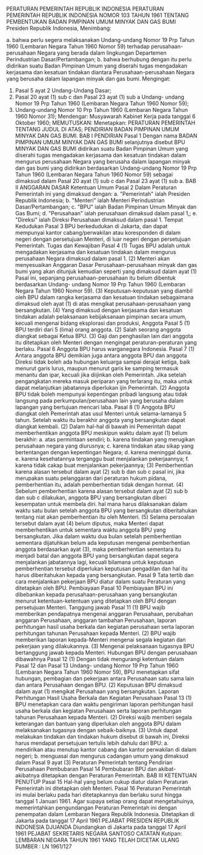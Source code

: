  PERATURAN PEMERINTAH REPUBLIK INDONESIA PERATURAN PEMERINTAH REPUBLIK INDONESIA NOMOR 103 TAHUN 1961 TENTANG PEMBENTUKAN BADAN PIMPINAN UMUM MINYAK DAN GAS BUMI Presiden Republik Indonesia,
Menimbang:

a. bahwa perlu segera melaksanakan Undang-undang Nomor 19 Prp Tahun 1960 (Lembaran Negara Tahun 1960 Nomor 59) terhadap perusahaan-perusahaan Negara yang berada dalam lingkungan Departemen Perindustrian Dasar/Pertambangan;
b. bahwa berhubung dengan itu perlu didirikan suatu Badan Pimpinan Umum yang diserahi tugas mengadakan kerjasama dan kesatuan tindakan diantara Perusahaan-perusahaan Negara yang berusaha dalam lapangan minyak dan gas bumi.
Mengingat:

1. Pasal 5 ayat 2 Undang-Undang Dasar;
2. Pasal 20 ayat (1) sub c dan Pasal 23 ayat (1) sub a Undang- undang Nomor 19 Prp Tahun 1960 (Lembaran Negara Tahun 1960 Nomor 59);
3. Undang-undang Nomor 10 Prp Tahun 1960 (Lembaran Negara Tahun 1960 Nomor 31); Mendengar: Musyawarah Kabinet Kerja pada tanggal 6 Oktober 1960;
MEMUTUSKAN:
 Menetapkan: PERATURAN PEMERINTAH TENTANG JUDUL DI ATAS; PENDIRIAN BADAN PIMPINAN UMUM MINYAK DAN GAS BUMI.
BAB I PENDIRIAN
Pasal 1
Dengan nama BADAN PIMPINAN UMUM MINYAK DAN GAS BUMI selanjutnya disebut BPU MINYAK DAN GAS BUMI didirikan suatu Badan Pimpinan Umum yang diserahi tugas mengadakan kerjasama dan kesatuan tindakan dalam mengurus perusahaan Negara yang berusaha dalam lapangan minyak dan gas bumi yang didirikan berdasarkan Undang-undang Nomor 19 Prp Tahun 1960 (Lembaran Negara Tahun 1960 Nomor 59) sebagai dimaksud dalam Pasal 20 ayat (1) sub c dan Pasal 23 ayat (1) sub a.
BAB II ANGGARAN DASAR Ketentuan Umum
Pasal 2
Dalam Peraturan Pemerintah ini yang dimaksud dengan:
a. "Pemerintah" ialah Presiden Republik Indonesia;
b. "Menteri" ialah Menteri Perindustrian Dasar/Pertambangan;
c. "BPU" ialah Badan Pimpinan Umum Minyak dan Gas Bumi;
d. "Perusahaan" ialah perusahaan dimaksud dalam pasal 1,;
e. "Direksi" ialah Direksi Perusahaan dimaksud dalam pasal 1. Tempat Kedudukan
Pasal 3
BPU berkedudukan di Jakarta, dan dapat mempunyai kantor cabang/perwakilan atau koresponden di dalam negeri dengan persetujuan Menteri, di luar negeri dengan persetujuan Pemerintah. Tugas dan Kewajiban
Pasal 4
(1) Tugas BPU adalah untuk mengadakan kerjasama dan kesatuan tindakan dalam mengurus perusahaan Negara dimaksud dalam pasal 1.
(2) Menteri akan menyesuaikan Anggaran Dasar Perusahaan-perusahaan minyak dan gas bumi yang akan ditunjuk kemudian seperti yang dimaksud dalam ayat (1) Pasal ini, sepanjang perusahaan-perusahaan itu belum dibentuk berdasarkan Undang- undang Nomor 19 Prp Tahun 1960 (Lembaran Negara Tahun 1960 Nomor 59).
(3) Keputusan-keputusan yang diambil oleh BPU dalam rangka kerjasama dan kesatuan tindakan sebagaimana dimaksud oleh ayat (1) di atas mengikat perusahaan-perusahaan yang bersangkutan.
(4) Yang dimaksud dengan kerjasama dan kesatuan tindakan adalah pelaksanaan kebijaksanaan pimpinan secara umum, kecuali mengenai bidang eksplorasi dan produksi, Anggota
Pasal 5
(1) BPU terdiri dari 5 (lima) orang anggota.
(2) Salah seorang anggota diangkat sebagai Ketua BPU.
(3) Gaji dan penghasilan lain dari anggota itu ditetapkan oleh Menteri dengan mengingat peraturan-peraturan yang berlaku.
Pasal 6
Anggota BPU harus warganegara Indonesia.
Pasal 7
(1) Antara anggota BPU demikian juga antara anggota BPU dan anggota Direksi tidak boleh ada hubungan keluarga sampai derajat ketiga, baik menurut garis lurus, maupun menurut garis ke samping termasuk menantu dan ipar, kecuali jika diijinkan oleh Pemerintah. Jika setelah pengangkatan mereka masuk periparan yang terlarang itu, maka untuk dapat melanjutkan jabatannya diperlukan ijin Pemerintah.
(2) Anggota BPU tidak boleh mempunyai kepentingan pribadi langsung atau tidak langsung pada perkumpulan/perusahaan lain yang berusaha dalam lapangan yang bertujuan mencari laba.
Pasal 8
(1) Anggota BPU diangkat oleh Pemerintah atas usul Menteri untuk selama-lamanya 5 tahun. Setelah waktu itu berakhir anggota yang bersangkutan dapat diangkat kembali.
(2) Dalam hal-hal di bawah ini Pemerintah dapat memberhentikan anggota BPU meskipun waktu dalam ayat (1) belum berakhir:
a. atas permintaan sendiri;
b. karena tindakan yang merugikan perusahaan negara yang diurusnya;
c. karena tindakan atau sikap yang bertentangan dengan kepentingan Negara;
d. karena meninggal dunia.
e. karena kesehatannya terganggu buat menjalankan pekerjaannya;
f. karena tidak cakap buat menjalankan pekerjaannya;
(3) Pemberhentian karena alasan tersebut dalam ayat (2) sub b dan sub c pasal ini, jika merupakan suatu pelanggaran dari peraturan hukum pidana, pemberhentian itu, adalah pemberhentian tidak dengan hormat.
(4) Sebelum pemberhentian karena alasan tersebut dalam ayat (2) sub b dan sub c dilakukan, anggota BPU yang bersangkutan diberi kesempatan untuk membela diri. hal mana harus dilaksanakan dalam waktu satu bulan setelah anggota BPU yang bersangkutan diberitahukan tentang niat akan pemberhentian itu oleh Menteri.
(5) Selama persoalan tersebut dalam ayat (4) belum diputus, maka Menteri dapat memberhentikan untuk sementara waktu anggota BPU yang bersangkutan. Jika dalam waktu dua bulan setelah pemberhentian sementara dijatuhkan belum ada keputusan mengenai pemberhentian anggota berdasarkan ayat (3), maka pemberhentian sementara itu menjadi batal dan anggota BPU yang bersangkutan dapat segera menjalankan jabatannya lagi, kecuali bilamana untuk keputusan pemberhentian tersebut diperlukan keputusan pengadilan dan hal itu harus diberitahukan kepada yang bersangkutan.
Pasal 9
Tata tertib dan cara menjalankan pekerjaan BPU diatur dalam suatu Peraturan yang ditetapkan oleh BPU. Pembiayaan
Pasal 10
Pembiayaan BPU ini dibebankan kepada perusahaan-perusahaan yang bersangkutan menurut ketentuan-ketentuan yang ditetapkan oleh BPU dengan persetujuan Menteri. Tanggung jawab
Pasal 11
(1) BPU wajib memberikan pendapatnya mengenai anggaran Perusahaan, perubahan anggaran Perusahaan, anggaran tambahan Perusahaan, laporan perhitungan hasil usaha berkala dan kegiatan perusahaan serta laporan perhitungan tahunan Perusahaan kepada Menteri.
(2) BPU wajib memberikan laporan kepada-Menteri mengenai segala kegiatan dan pekerjaan yang dilakukannya.
(3) Mengenai pelaksanaan tugasnya BPU bertanggung jawab kepada Menteri. Hubungan BPU dengan perusahaan dibawahnya
Pasal 12
(1) Dengan tidak mengurangi ketentuan dalam Pasal 12 dan Pasal 13 Undang- undang Nomor 19 Prp Tahun 1960 (Lembaran Negara Tahun 1960 Nomor 59), BPU menetapkan sifat hubungan, pembagian dan pekerjaan antara Perusahaan satu sama lain dan antara Perusahaan dengan BPU.
(2) Keputusan BPU dimaksud dalam ayat (1) mengikat Perusahaan yang bersangkutan. Laporan Perhitungan Hasil Usaha Berkala dan Kegiatan Perusahaan
Pasal 13
(1) BPU menetapkan cara dan waktu pengiriman laporan perhitungan hasil usaha berkala dan kegiatan Perusahaan serta laporan perhitungan tahunan Perusahaan kepada Menteri.
(2) Direksi wajib memberi segala keterangan dan bantuan yang diperlukan oleh anggota BPU dalam melaksanakan tugasnya dengan sebaik-baiknya.
(3) Untuk dapat melakukan tindakan dan tindakan hukum disebut di bawah ini, Direksi harus mendapat persetujuan tertulis lebih dahulu dari BPU:
a. mendirikan atau menutup kantor cabang dan kantor perwakilan di dalam negeri;
b. menguasai dan mengurus cadangan umum yang dimaksud dalam Pasal 9 ayat (3) Peraturan Pemerintah tentang Pendirian Perusahaan Pembubaran
Pasal 14
Pembubaran BPU dan akibat-akibatnya ditetapkan dengan Peraturan Pemerintah.
BAB III KETENTUAN PENUTUP
Pasal 15
Hal-hal yang belum cukup diatur dalam Peraturan Pemerintah ini ditetapkan oleh Menteri. Pasal 16 Peraturan Pemerintah ini mulai berlaku pada hari ditetapkannya dan berlaku surut hingga tanggal 1 Januari 1961. Agar supaya setiap orang dapat mengetahuinya, memerintahkan pengundangan Peraturan Pemerintah ini dengan penempatan dalam Lembaran Negara Republik Indonesia. Ditetapkan di Jakarta pada tanggal 17 April 1961 PEJABAT PRESIDEN REPUBLIK INDONESIA DJUANDA Diundangkan di Jakarta pada tanggal 17 April 1961 PEJABAT SEKRETARIS NEGARA SANTOSO CATATAN Kutipan: LEMBARAN NEGARA TAHUN 1961 YANG TELAH DICETAK ULANG SUMBER : LN 1961/127